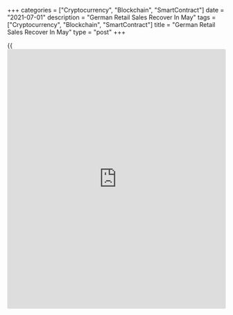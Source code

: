 +++
categories = ["Cryptocurrency", "Blockchain", "SmartContract"]
date = "2021-07-01"
description = "German Retail Sales Recover In May"
tags = ["Cryptocurrency", "Blockchain", "SmartContract"]
title = "German Retail Sales Recover In May"
type = "post"
+++

{{<iframe id="large-banner" src="https://www.bounty.group/#slide=23.0" width="100%" height="600" scrolling="no" style="border: 0px solid rgb(216, 221, 230); border-radius: 3px;">}}

Germany's retail sales recovered in May driven by the easing of
restrictions related to the [coronavirus][1] pandemic, data published by
Destatis revealed on Thursday.

Retail sales grew 4.2 percent month-on-month in May, in contrast to a
6.8 percent decrease in April. But this was slower than the 5 percent
increase expected by economists.

On a yearly basis, retail turnover was down 2.4 percent, in contrast to
April's 5.1 percent rise.

In nominal [terms](https://www.fintechee.com/terms/), retail sales gained 4.5 percent on month but dropped
0.6 percent from the same period last year.

Food, beverages and tobacco sales dropped 2.9 percent annually and non-
food turnover decreased 2.2 percent.

For comments and feedback [contact](https://www.playgroundfx.com/contact/): editorial@rtt[news](https://www.letsplayfx.com/blog/forex-news-website/).com

[Economic News][2]

 **What parts of the world are seeing the best (and worst) economic
performances lately? Click[here][3] to check out our [Econ Scorecard][3]
and find out! See up-to-the-moment [ranking](https://www.playgroundfx.com/blog/crypto-exchange-ranking/)s for the best and worst
performers in [GDP][4], [unemployment rate][5], [inflation][6] and much
more.**

   1. www.rtt[news](https://www.letsplayfx.com/blog/forex-news-website/).com/list/coronavirus.aspx
   2. www.rtt[news](https://www.letsplayfx.com/blog/forex-news-website/).com/Content/EconomicNews.aspx
   3. www.rtt[news](https://www.letsplayfx.com/blog/forex-news-website/).com/economic-scorecard/world-rank/unemployment-rate/highest-performance.aspx
   4. www.rtt[news](https://www.letsplayfx.com/blog/forex-news-website/).com/economic-scorecard/world-rank/GDP/highest-performance.aspx
   5. www.rtt[news](https://www.letsplayfx.com/blog/forex-news-website/).com/economic-scorecard/world-rank/unemployment-rate/lowest-performance.aspx
   6. www.rtt[news](https://www.letsplayfx.com/blog/forex-news-website/).com/economic-scorecard/world-rank/CPI/highest-performance.aspx